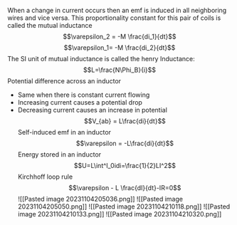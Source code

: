 When a change in current occurs then an emf is induced in all neighboring wires and vice versa. This proportionality constant for this pair of coils is called the mutual inductance
$$\varepsilon_2 = -M \frac{di_1}{dt}$$
$$\varepsilon_1= -M \frac{di_2}{dt}$$
The SI unit of mutual inductance is called the henry
Inductance:
$$L=\frac{N\Phi_B}{i}$$
Potential difference across an inductor
- Same when there is constant current flowing
- Increasing current causes a potential drop
- Decreasing current causes an increase in potential
$$V_{ab} = L\frac{di}{dt}$$
Self-induced emf in an inductor
$$\varepsilon = -L\frac{di}{dt}$$
Energy stored in an inductor
$$U=L\int^I_0idi=\frac{1}{2}LI^2$$
Kirchhoff loop rule
$$\varepsilon - L \frac{dI}{dt}-IR=0$$
![[Pasted image 20231104205036.png]]
![[Pasted image 20231104205050.png]]
![[Pasted image 20231104210118.png]]
![[Pasted image 20231104210133.png]]
![[Pasted image 20231104210320.png]]